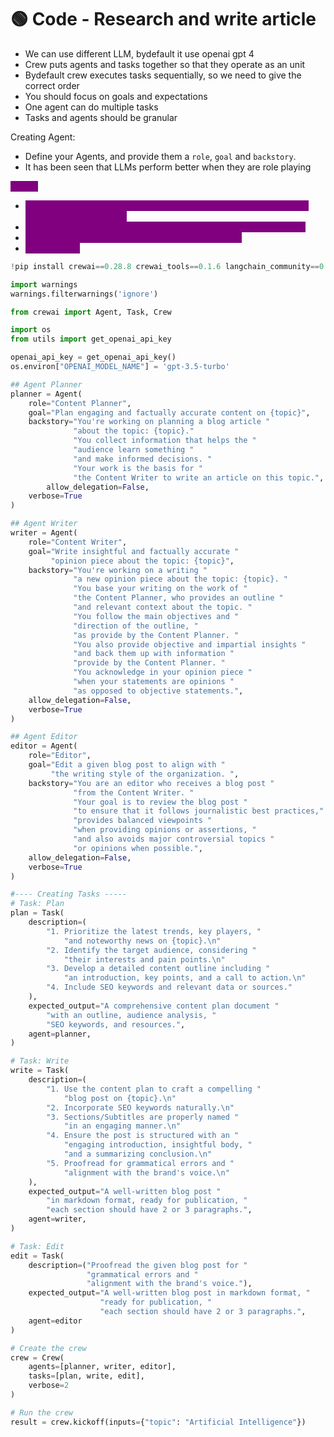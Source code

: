 # 🟢 Code - Research and write article

* &#x20;We can use different LLM, bydefault it use openai gpt 4
* Crew puts agents and tasks together so that they operate as an unit
* Bydefault crew executes tasks sequentially, so we need to give the correct order
* You should focus on goals and expectations
* One agent can do multiple tasks
* Tasks and agents should be granular

Creating Agent:

* Define your Agents, and provide them a `role`, `goal` and `backstory`.
* It has been seen that LLMs perform better when they are role playing

<mark style="color:purple;background-color:purple;">**Steps:**</mark>

* <mark style="color:purple;background-color:purple;">We define an agent, we specify it's role, goal and backstory, we also specify if it can delegate</mark>
* <mark style="color:purple;background-color:purple;">We create Task by specifying Task description and expected output</mark>
* <mark style="color:purple;background-color:purple;">We define crew by specifying agents and their tasks</mark>
* <mark style="color:purple;background-color:purple;">Crew kick off</mark>

```python
!pip install crewai==0.28.8 crewai_tools==0.1.6 langchain_community==0.0.29

import warnings
warnings.filterwarnings('ignore')

from crewai import Agent, Task, Crew

import os
from utils import get_openai_api_key

openai_api_key = get_openai_api_key()
os.environ["OPENAI_MODEL_NAME"] = 'gpt-3.5-turbo'

## Agent Planner
planner = Agent(
    role="Content Planner",
    goal="Plan engaging and factually accurate content on {topic}",
    backstory="You're working on planning a blog article "
              "about the topic: {topic}."
              "You collect information that helps the "
              "audience learn something "
              "and make informed decisions. "
              "Your work is the basis for "
              "the Content Writer to write an article on this topic.",
        allow_delegation=False,
	verbose=True
)

## Agent Writer
writer = Agent(
    role="Content Writer",
    goal="Write insightful and factually accurate "
         "opinion piece about the topic: {topic}",
    backstory="You're working on a writing "
              "a new opinion piece about the topic: {topic}. "
              "You base your writing on the work of "
              "the Content Planner, who provides an outline "
              "and relevant context about the topic. "
              "You follow the main objectives and "
              "direction of the outline, "
              "as provide by the Content Planner. "
              "You also provide objective and impartial insights "
              "and back them up with information "
              "provide by the Content Planner. "
              "You acknowledge in your opinion piece "
              "when your statements are opinions "
              "as opposed to objective statements.",
    allow_delegation=False,
    verbose=True
)

## Agent Editor
editor = Agent(
    role="Editor",
    goal="Edit a given blog post to align with "
         "the writing style of the organization. ",
    backstory="You are an editor who receives a blog post "
              "from the Content Writer. "
              "Your goal is to review the blog post "
              "to ensure that it follows journalistic best practices,"
              "provides balanced viewpoints "
              "when providing opinions or assertions, "
              "and also avoids major controversial topics "
              "or opinions when possible.",
    allow_delegation=False,
    verbose=True
)

#---- Creating Tasks -----
# Task: Plan
plan = Task(
    description=(
        "1. Prioritize the latest trends, key players, "
            "and noteworthy news on {topic}.\n"
        "2. Identify the target audience, considering "
            "their interests and pain points.\n"
        "3. Develop a detailed content outline including "
            "an introduction, key points, and a call to action.\n"
        "4. Include SEO keywords and relevant data or sources."
    ),
    expected_output="A comprehensive content plan document "
        "with an outline, audience analysis, "
        "SEO keywords, and resources.",
    agent=planner,
)

# Task: Write
write = Task(
    description=(
        "1. Use the content plan to craft a compelling "
            "blog post on {topic}.\n"
        "2. Incorporate SEO keywords naturally.\n"
		"3. Sections/Subtitles are properly named "
            "in an engaging manner.\n"
        "4. Ensure the post is structured with an "
            "engaging introduction, insightful body, "
            "and a summarizing conclusion.\n"
        "5. Proofread for grammatical errors and "
            "alignment with the brand's voice.\n"
    ),
    expected_output="A well-written blog post "
        "in markdown format, ready for publication, "
        "each section should have 2 or 3 paragraphs.",
    agent=writer,
)

# Task: Edit
edit = Task(
    description=("Proofread the given blog post for "
                 "grammatical errors and "
                 "alignment with the brand's voice."),
    expected_output="A well-written blog post in markdown format, "
                    "ready for publication, "
                    "each section should have 2 or 3 paragraphs.",
    agent=editor
)

# Create the crew
crew = Crew(
    agents=[planner, writer, editor],
    tasks=[plan, write, edit],
    verbose=2
)

# Run the crew
result = crew.kickoff(inputs={"topic": "Artificial Intelligence"})

```
